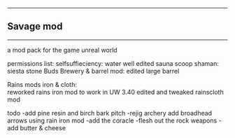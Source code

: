 ***********************************
## Savage mod 
***********************************
a mod pack for the game unreal world

permissions list:
selfsuffieciency:
	water well
	edited sauna scoop
shaman:
	siesta stone
Buds Brewery & barrel mod:
	edited large barrel
	
Rains mods iron & cloth:	
	reworked rains iron mod to work in UW 3.40
	edited and tweaked rainscloth mod 	

todo
-add pine resin and birch bark pitch
-rejig archery add broadhead arrows using rain iron mod
-add the coracle
-flesh out the rock weapons
-add butter & cheese
